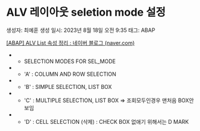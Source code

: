 # ALV 레이아웃 seletion mode 설정

생성자: 최예훈
생성 일시: 2023년 8월 18일 오전 9:35
태그: ABAP

[[ABAP] ALV List 속성 정리 : 네이버 블로그 (naver.com)](https://m.blog.naver.com/weblogic1/30088893686)

- * SELECTION MODES FOR SEL_MODE
- * 'A' : COLUMN AND ROW SELECTION
- * 'B' : SIMPLE SELECTION, LIST BOX
- * 'C' : MULTIPLE SELECTION, LIST BOX => 조회모두인경우 맨처음 BOX안보임
- * 'D' : CELL SELECTION (삭제) : CHECK BOX 없애기 위해서는 D MARK